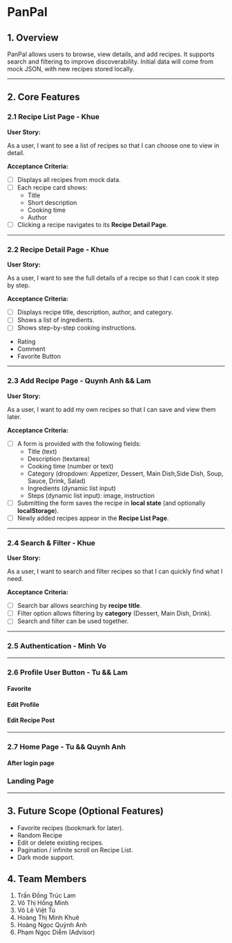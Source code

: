 # PanPal

## 1. Overview

PanPal allows users to browse, view details, and add recipes. It supports search and filtering to improve discoverability. Initial data will come from mock JSON, with new recipes stored locally.

---

## 2. Core Features

### 2.1 Recipe List Page - Khue

**User Story:**

As a user, I want to see a list of recipes so that I can choose one to view in detail.

**Acceptance Criteria:**

- [ ]  Displays all recipes from mock data.
- [ ]  Each recipe card shows:
    - Title
    - Short description
    - Cooking time
    - Author
- [ ]  Clicking a recipe navigates to its **Recipe Detail Page**.

---

### 2.2 Recipe Detail Page - Khue

**User Story:**

As a user, I want to see the full details of a recipe so that I can cook it step by step.

**Acceptance Criteria:**

- [ ]  Displays recipe title, description, author, and category.
- [ ]  Shows a list of ingredients.
- [ ]  Shows step-by-step cooking instructions.
- Rating
- Comment 
- Favorite Button


---

### 2.3 Add Recipe Page - Quynh Anh && Lam

**User Story:**

As a user, I want to add my own recipes so that I can save and view them later.

**Acceptance Criteria:**

- [ ]  A form is provided with the following fields:
    - Title (text)
    - Description (textarea)
    - Cooking time (number or text)
    - Category (dropdown: Appetizer, Dessert, Main Dish,Side Dish, Soup, Sauce, Drink, Salad)
    - Ingredients (dynamic list input)
    - Steps (dynamic list input): image, instruction
- [ ]  Submitting the form saves the recipe in **local state** (and optionally **localStorage**).
- [ ]  Newly added recipes appear in the **Recipe List Page**.

---

### 2.4 Search & Filter - Khue

**User Story:**

As a user, I want to search and filter recipes so that I can quickly find what I need.

**Acceptance Criteria:**

- [ ]  Search bar allows searching by **recipe title**.
- [ ]  Filter option allows filtering by **category** (Dessert, Main Dish, Drink).
- [ ]  Search and filter can be used together.

---
### 2.5 Authentication - Minh Vo

---

### 2.6 Profile User Button - Tu && Lam

#### Favorite 

#### Edit Profile

#### Edit Recipe Post

---
### 2.7 Home Page - Tu && Quynh Anh

#### After login page
###  Landing Page 

---



## 3. Future Scope (Optional Features)

- Favorite recipes (bookmark for later).
- Random Recipe
- Edit or delete existing recipes.
- Pagination / infinite scroll on Recipe List.
- Dark mode support.


## 4. Team Members

1. Trần Đồng Trúc Lam 
2. Võ Thị Hồng Minh 
3. Võ Lê Việt Tú
4. Hoàng Thị Minh Khuê
5. Hoàng Ngọc Quỳnh Anh
6. Phạm Ngọc Diễm (Advisor)
